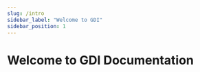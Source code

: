 ```yaml
---
slug: /intro
sidebar_label: "Welcome to GDI"
sidebar_position: 1
---
```


# Welcome to GDI Documentation